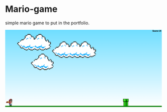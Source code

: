 # Mario-game
<p>simple mario game to put in the portfolio.</p>
<img src="./images/Captura de Tela (58).png"
